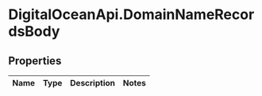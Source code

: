# DigitalOceanApi.DomainNameRecordsBody

## Properties
Name | Type | Description | Notes
------------ | ------------- | ------------- | -------------
